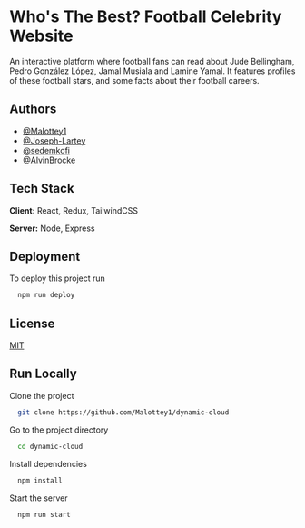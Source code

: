 
# Who's The Best? Football Celebrity Website
An interactive platform where football fans can read about Jude Bellingham, Pedro González López, Jamal Musiala and Lamine Yamal. It features profiles of these football stars, and some facts about their football careers.


## Authors

- [@Malottey1](https://github.com/Malottey1)
- [@Joseph-Lartey](https://github.com/Joseph-Lartey)
- [@sedemkofi](https://github.com/sedemkofi)
- [@AlvinBrocke](https://github.com/AlvinBrocke )


## Tech Stack

**Client:** React, Redux, TailwindCSS

**Server:** Node, Express


## Deployment

To deploy this project run

```bash
  npm run deploy
```


## License

[MIT](https://choosealicense.com/licenses/mit/)


## Run Locally

Clone the project

```bash
  git clone https://github.com/Malottey1/dynamic-cloud
```

Go to the project directory

```bash
  cd dynamic-cloud
```

Install dependencies

```bash
  npm install
```

Start the server

```bash
  npm run start
```

